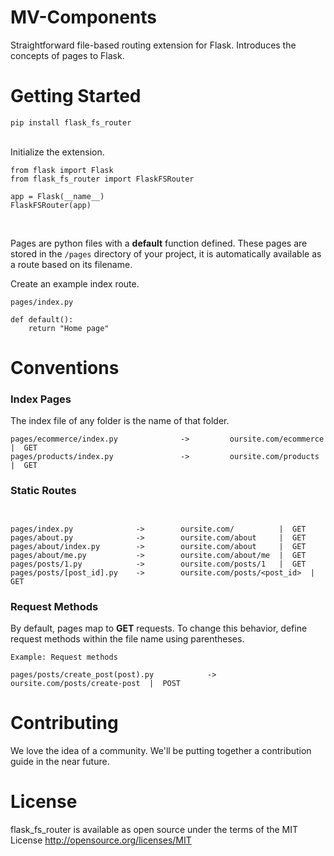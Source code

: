 # MV-Components
Straightforward file-based routing extension for Flask. Introduces the concepts of pages to Flask. 

# Getting Started
`pip install flask_fs_router`

<br>
Initialize the extension.

```
from flask import Flask
from flask_fs_router import FlaskFSRouter

app = Flask(__name__)
FlaskFSRouter(app)
```

<br>
 
Pages are python files with a **default** function defined. These pages are stored in the `/pages` directory of your project, it is automatically available as a route based on its filename. 


Create an example index route.

`pages/index.py`

```
def default():
    return "Home page"
```


# Conventions


### Index Pages
The index file of any folder is the name of that folder. 


```
pages/ecommerce/index.py              ->         oursite.com/ecommerce     |  GET
pages/products/index.py               ->         oursite.com/products      |  GET
```


### Static Routes

```


pages/index.py              ->        oursite.com/          |  GET
pages/about.py              ->        oursite.com/about     |  GET
pages/about/index.py        ->        oursite.com/about     |  GET
pages/about/me.py           ->        oursite.com/about/me  |  GET
pages/posts/1.py            ->        oursite.com/posts/1   |  GET
pages/posts/[post_id].py    ->        oursite.com/posts/<post_id>  |  GET
```

### Request Methods
By default, pages map to **GET** requests. To change this behavior, define request methods within the file name using parentheses.

```
Example: Request methods

pages/posts/create_post(post).py            ->        oursite.com/posts/create-post  |  POST
```

# Contributing
We love the idea of a community. We'll be putting together a contribution guide in the near future.

# License

flask_fs_router is available as open source under the terms of the MIT License http://opensource.org/licenses/MIT

